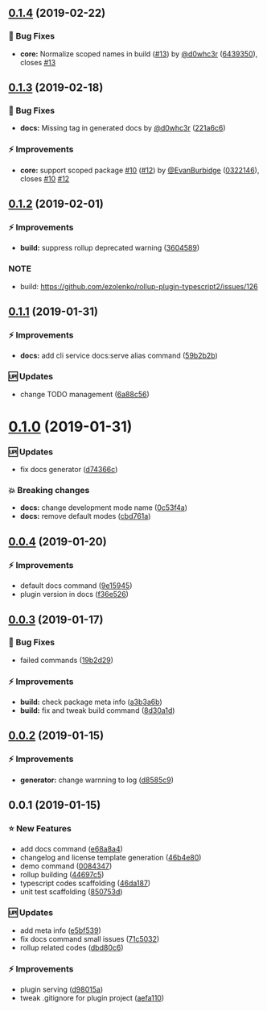 <a name="0.1.4"></a>
## [0.1.4](https://github.com/kazupon/vue-cli-plugin-p11n/compare/v0.1.3...v0.1.4) (2019-02-22)


### :bug: Bug Fixes

* **core:** Normalize scoped names in build ([#13](https://github.com/kazupon/vue-cli-plugin-p11n/issues/13)) by [@d0whc3r](https://github.com/d0whc3r) ([6439350](https://github.com/kazupon/vue-cli-plugin-p11n/commit/6439350)), closes [#13](https://github.com/kazupon/vue-cli-plugin-p11n/issues/13)



<a name="0.1.3"></a>
## [0.1.3](https://github.com/kazupon/vue-cli-plugin-p11n/compare/v0.1.2...v0.1.3) (2019-02-18)


### :bug: Bug Fixes

* **docs:** Missing tag in generated docs by [@d0whc3r](https://github.com/d0whc3r) ([221a6c6](https://github.com/kazupon/vue-cli-plugin-p11n/commit/221a6c6))


### :zap: Improvements

* **core:** support scoped package [#10](https://github.com/kazupon/vue-cli-plugin-p11n/issues/10) ([#12](https://github.com/kazupon/vue-cli-plugin-p11n/issues/12)) by [@EvanBurbidge](https://github.com/EvanBurbidge) ([0322146](https://github.com/kazupon/vue-cli-plugin-p11n/commit/0322146)), closes [#10](https://github.com/kazupon/vue-cli-plugin-p11n/issues/10) [#12](https://github.com/kazupon/vue-cli-plugin-p11n/issues/12)



<a name="0.1.2"></a>
## [0.1.2](https://github.com/kazupon/vue-cli-plugin-p11n/compare/v0.1.1...v0.1.2) (2019-02-01)


### :zap: Improvements

* **build:** suppress rollup deprecated warning ([3604589](https://github.com/kazupon/vue-cli-plugin-p11n/commit/3604589))


### NOTE

* build: https://github.com/ezolenko/rollup-plugin-typescript2/issues/126



<a name="0.1.1"></a>
## [0.1.1](https://github.com/kazupon/vue-cli-plugin-p11n/compare/v0.1.0...v0.1.1) (2019-01-31)


### :zap: Improvements

* **docs:** add cli service docs:serve alias command ([59b2b2b](https://github.com/kazupon/vue-cli-plugin-p11n/commit/59b2b2b))


### :up: Updates

* change TODO management ([6a88c56](https://github.com/kazupon/vue-cli-plugin-p11n/commit/6a88c56))


<a name="0.1.0"></a>
# [0.1.0](https://github.com/kazupon/vue-cli-plugin-p11n/compare/v0.0.4...v0.1.0) (2019-01-31)


### :up: Updates

* fix docs generator ([d74366c](https://github.com/kazupon/vue-cli-plugin-p11n/commit/d74366c))


### :boom: Breaking changes

* **docs:** change development mode name ([0c53f4a](https://github.com/kazupon/vue-cli-plugin-p11n/commit/0c53f4a))
* **docs:** remove default modes ([cbd761a](https://github.com/kazupon/vue-cli-plugin-p11n/commit/cbd761a))


<a name="0.0.4"></a>
## [0.0.4](https://github.com/kazupon/vue-cli-plugin-p11n/compare/v0.0.3...v0.0.4) (2019-01-20)


### :zap: Improvements

* default docs command ([9e15945](https://github.com/kazupon/vue-cli-plugin-p11n/commit/9e15945))
* plugin version in docs ([f36e526](https://github.com/kazupon/vue-cli-plugin-p11n/commit/f36e526))



<a name="0.0.3"></a>
## [0.0.3](https://github.com/kazupon/vue-cli-plugin-p11n/compare/v0.0.2...v0.0.3) (2019-01-17)


### :bug: Bug Fixes

* failed commands ([19b2d29](https://github.com/kazupon/vue-cli-plugin-p11n/commit/19b2d29))


### :zap: Improvements

* **build:** check package meta info ([a3b3a6b](https://github.com/kazupon/vue-cli-plugin-p11n/commit/a3b3a6b))
* **build:** fix and tweak build command ([8d30a1d](https://github.com/kazupon/vue-cli-plugin-p11n/commit/8d30a1d))



<a name="0.0.2"></a>
## [0.0.2](https://github.com/kazupon/vue-cli-plugin-p11n/compare/v0.0.1...v0.0.2) (2019-01-15)


### :zap: Improvements

* **generator:** change warnning to log ([d8585c9](https://github.com/kazupon/vue-cli-plugin-p11n/commit/d8585c9))



<a name="0.0.1"></a>
## 0.0.1 (2019-01-15)


### :star: New Features

* add docs command ([e68a8a4](https://github.com/kazupon/vue-cli-plugin-p11n/commit/e68a8a4))
* changelog and license template generation ([46b4e80](https://github.com/kazupon/vue-cli-plugin-p11n/commit/46b4e80))
* demo command ([0084347](https://github.com/kazupon/vue-cli-plugin-p11n/commit/0084347))
* rollup building ([44697c5](https://github.com/kazupon/vue-cli-plugin-p11n/commit/44697c5))
* typescript codes scaffolding ([46da187](https://github.com/kazupon/vue-cli-plugin-p11n/commit/46da187))
* unit test scaffolding ([850753d](https://github.com/kazupon/vue-cli-plugin-p11n/commit/850753d))


### :up: Updates

* add meta info ([e5bf539](https://github.com/kazupon/vue-cli-plugin-p11n/commit/e5bf539))
* fix docs command small issues ([71c5032](https://github.com/kazupon/vue-cli-plugin-p11n/commit/71c5032))
* rollup related codes ([dbd80c6](https://github.com/kazupon/vue-cli-plugin-p11n/commit/dbd80c6))


### :zap: Improvements

* plugin serving ([d98015a](https://github.com/kazupon/vue-cli-plugin-p11n/commit/d98015a))
* tweak .gitignore for plugin project ([aefa110](https://github.com/kazupon/vue-cli-plugin-p11n/commit/aefa110))



